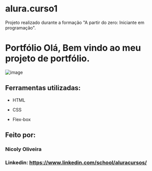 # alura.curso1
Projeto realizado durante a formação "A partir do zero: Iniciante em programação". 


# Portfólio Olá, Bem vindo ao meu projeto de portfólio.

![image](https://user-images.githubusercontent.com/77756047/211304452-220fedf0-f91b-490f-8a65-a60ce860bc5c.png)

## Ferramentas utilizadas:

* HTML

* CSS

* Flex-box

## Feito por:

### Nicoly Oliveira

### Linkedin: https://www.linkedin.com/school/aluracursos/


